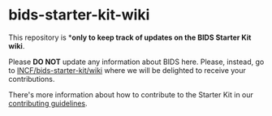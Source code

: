 # bids-starter-kit-wiki

This repository is ***only to keep track of updates on the BIDS Starter Kit wiki**.

Please **DO NOT** update any information about BIDS here. Please, instead, go to [INCF/bids-starter-kit/wiki](https://github.com/INCF/bids-starter-kit/wiki) where we will be delighted to receive your contributions.

There's more information about how to contribute to the Starter Kit in our [contributing guidelines](https://github.com/INCF/BIDS-Starter-Kit/blob/master/CONTRIBUTING.md).
